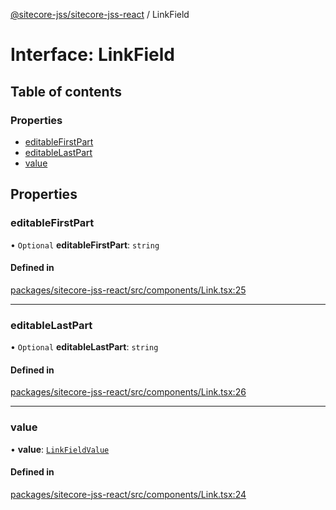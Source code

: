 [@sitecore-jss/sitecore-jss-react](../README.md) / LinkField

# Interface: LinkField

## Table of contents

### Properties

- [editableFirstPart](LinkField.md#editablefirstpart)
- [editableLastPart](LinkField.md#editablelastpart)
- [value](LinkField.md#value)

## Properties

### editableFirstPart

• `Optional` **editableFirstPart**: `string`

#### Defined in

[packages/sitecore-jss-react/src/components/Link.tsx:25](https://github.com/Sitecore/jss/blob/af7c4bd80/packages/sitecore-jss-react/src/components/Link.tsx#L25)

___

### editableLastPart

• `Optional` **editableLastPart**: `string`

#### Defined in

[packages/sitecore-jss-react/src/components/Link.tsx:26](https://github.com/Sitecore/jss/blob/af7c4bd80/packages/sitecore-jss-react/src/components/Link.tsx#L26)

___

### value

• **value**: [`LinkFieldValue`](LinkFieldValue.md)

#### Defined in

[packages/sitecore-jss-react/src/components/Link.tsx:24](https://github.com/Sitecore/jss/blob/af7c4bd80/packages/sitecore-jss-react/src/components/Link.tsx#L24)
